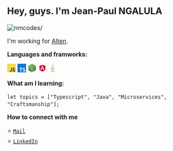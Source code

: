 ## Hey, guys. I'm Jean-Paul NGALULA

<p align="left"> <img src=https://komarev.com/ghpvc/?username=nmcodes alt=nmcodes/></p>

I'm working for [Alten](https://www.alten.fr).


**Languages and framworks:**  

<code><img height="20" src="https://raw.githubusercontent.com/github/explore/80688e429a7d4ef2fca1e82350fe8e3517d3494d/topics/javascript/javascript.png"></code>
<code><img height="20" src="https://raw.githubusercontent.com/github/explore/80688e429a7d4ef2fca1e82350fe8e3517d3494d/topics/typescript/typescript.png"></code>
<code><img height="20" src="https://raw.githubusercontent.com/github/explore/80688e429a7d4ef2fca1e82350fe8e3517d3494d/topics/nodejs/nodejs.png"></code> 
<code><img height="20" src="https://raw.githubusercontent.com/github/explore/80688e429a7d4ef2fca1e82350fe8e3517d3494d/topics/angular/angular.png"></code>
<code><img height="20" src="https://raw.githubusercontent.com/github/explore/80688e429a7d4ef2fca1e82350fe8e3517d3494d/topics/java/java.png"></code>


**What am I learning:**

<code>let topics = ["Typescript", "Java", "Microservices", "Craftsmanship"];</code>


**How to connect with me**

:star: <code>[Mail](mailto:jeanpaulngalula07@gmail.com)</code>   
:star: <code>[LinkedIn](https://www.linkedin.com/in/jeanpaulngalula/)</code>

<!--
<div class="half">
  <a href="https://github.com/nmcodes"><img src="https://github-readme-stats.vercel.app/api?username=nmcodes&title_color=1abc9c&icon_color=1abc9c&text_color=798795&bg_color=2c3e50"></img></a>
  <a href="https://github.com/nmcodes"><img src="https://github-readme-stats.vercel.app/api/top-langs/?username=nmcodes&hide=Objective-C,shell,swift&title_color=1abc9c&icon_color=1abc9c&text_color=798795&bg_color=2c3e50" height="195"></img></a>
</div>
-->


<!---
pxradox/pxradox is a ✨ special ✨ repository because its `README.md` (this file) appears on your GitHub profile.
You can click the Preview link to take a look at your changes.
--->
